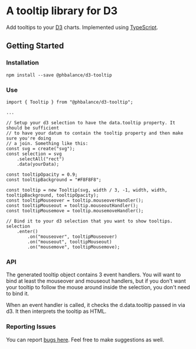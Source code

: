 # A tooltip library for D3

Add tooltips to your [D3](https://d3js.org/) charts. Implemented using [TypeScript](https://www.typescriptlang.org/).

## Getting Started


### Installation

```
npm install --save @phbalance/d3-tooltip
```

### Use

```
import { Tooltip } from "@phbalance/d3-tooltip";

...

// Setup your d3 selection to have the data.tooltip property. It should be sufficient
// to have your datum to contain the tooltip property and then make sure you're doing
// a join. Something like this:
const svg = create("svg");
const selection = svg
    .selectAll("rect")
    .data(yourData);

const tooltipOpacity = 0.9;
const tooltipBackground = "#F8F8F8";

const tooltip = new Tooltip(svg, width / 3, -1, width, width, tooltipBackground, tooltipOpacity);
const tooltipMouseover = tooltip.mouseoverHandler();
const tooltipMouseout = tooltip.mouseoutHandler();
const tooltipMousemove = tooltip.mousemoveHandler();

// Bind it to your d3 selection that you want to show tooltips.
selection
    .enter()
        .on("mouseover", tooltipMouseover)
        .on("mouseout", tooltipMouseout)
        .on("mousemove", tooltipMousemove);
```

### API

The generated tooltip object contains 3 event handlers. You will want to bind at least the mouseover and mouseout handlers, but if you don't want your tooltip to follow the mouse around inside the selection, you don't need to bind it.

When an event handler is called, it checks the d.data.tooltip passed in via d3. It then interprets the tooltip as HTML.

### Reporting Issues

You can report [bugs here](https://github.com/phBalance/d3-tooltip/issues). Feel free to make suggestions as well.